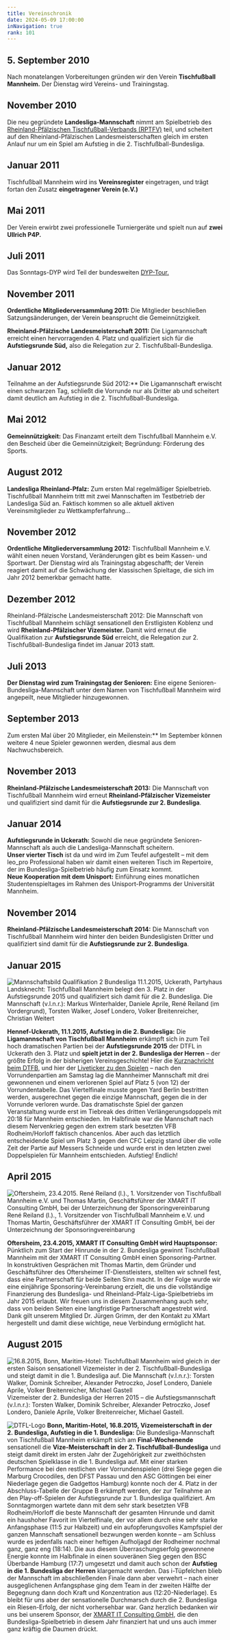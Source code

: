 ```yaml
---
title: Vereinschronik
date: 2024-05-09 17:00:00
inNavigation: true
rank: 101
---
```




## 5\. September 2010

Nach monatelangen Vorbereitungen gründen wir den Verein **Tischfußball Mannheim.** Der Dienstag wird Vereins- und Trainingstag.

## November 2010

Die neu gegründete **Landesliga-Mannschaft** nimmt am Spielbetrieb des [Rheinland-Pfälzischen Tischfußball-Verbands (RPTFV)](http://www.rptfv.de/) teil, und scheitert auf den Rheinland-Pfälzischen Landesmeisterschaften gleich im ersten Anlauf nur um ein Spiel am Aufstieg in die 2. Tischfußball-Bundesliga.

## Januar 2011

Tischfußball Mannheim wird ins **Vereinsregister** eingetragen, und trägt fortan den Zusatz **eingetragener Verein (e.V.)**

## Mai 2011

Der Verein erwirbt zwei professionelle Turniergeräte und spielt nun auf **zwei Ullrich P4P.**

## Juli 2011

Das Sonntags-DYP wird Teil der bundesweiten [DYP-Tour.](http://www.dyp-tour.de/)

## November 2011

**Ordentliche Mitgliederversammlung 2011:** Die Mitglieder beschließen Satzungsänderungen, der Verein beansprucht die Gemeinnützigkeit.

**Rheinland-Pfälzische Landesmeisterschaft 2011:** Die Ligamannschaft erreicht einen hervorragenden 4. Platz und qualifiziert sich für die **Aufstiegsrunde Süd,** also die Relegation zur 2. Tischfußball-Bundesliga.

## Januar 2012
Teilnahme an der Aufstiegsrunde Süd 2012:** Die Ligamannschaft erwischt einen schwarzen Tag, schließt die Vorrunde nur als Dritter ab und scheitert damit deutlich am Aufstieg in die 2. Tischfußball-Bundesliga.

## Mai 2012
**Gemeinnützigkeit:** Das Finanzamt erteilt dem Tischfußball Mannheim e.V. den Bescheid über die Gemeinnützigkeit; Begründung: Förderung des Sports.

## August 2012
**Landesliga Rheinland-Pfalz:** Zum ersten Mal regelmäßiger Spielbetrieb. Tischfußball Mannheim tritt mit zwei Mannschaften im Testbetrieb der Landesliga Süd an. Faktisch kommen so alle aktuell aktiven Vereinsmitglieder zu Wettkampferfahrung...

## November 2012
**Ordentliche Mitgliederversammlung 2012:** Tischfußball Mannheim e.V. wählt einen neuen Vorstand, Veränderungen gibt es beim Kassen- und Sportwart. Der Dienstag wird als Trainingstag abgeschafft; der Verein reagiert damit auf die Schwächung der klassischen Spieltage, die sich im Jahr 2012 bemerkbar gemacht hatte.

## Dezember 2012
Rheinland-Pfälzische Landesmeisterschaft 2012: Die Mannschaft von Tischfußball Mannheim schlägt sensationell den Erstligisten Koblenz und wird **Rheinland-Pfälzischer Vizemeister.** Damit wird erneut die Qualifikation zur **Aufstiegsrunde Süd** erreicht, die Relegation zur 2. Tischfußball-Bundesliga findet im Januar 2013 statt.

## Juli 2013
**Der Dienstag wird zum Trainingstag der Senioren:** Eine eigene Senioren-Bundesliga-Mannschaft unter dem Namen von Tischfußball Mannheim wird angepeilt, neue Mitglieder hinzugewonnen.

## September 2013
Zum ersten Mal über 20 Mitglieder, ein Meilenstein:** Im September können weitere 4 neue Spieler gewonnen werden, diesmal aus dem Nachwuchsbereich.

## November 2013
**Rheinland-Pfälzische Landesmeisterschaft 2013:** Die Mannschaft von Tischfußball Mannheim wird erneut **Rheinland-Pfälzischer Vizemeister** und qualifiziert sind damit für die **Aufstiegsrunde zur 2. Bundesliga**.

## Januar 2014
**Aufstiegsrunde in Uckerath:** Sowohl die neue gegründete Senioren-Mannschaft als auch die Landesliga-Mannschaft scheitern.  
**Unser vierter Tisch** ist da und wird im Zum Teufel aufgestellt – mit dem leo\_pro Professional haben wir damit einen weiteren Tisch im Repertoire, der im Bundesliga-Spielbetrieb häufig zum Einsatz kommt.  
**Neue Kooperation mit dem Unisport:** Einführung eines monatlichen Studentenspieltages im Rahmen des Unisport-Programms der Universität Mannheim.

## November 2014
**Rheinland-Pfälzische Landesmeisterschaft 2014:** Die Mannschaft von Tischfußball Mannheim wird hinter den beiden Bundesligisten Dritter und qualifiziert sind damit für die **Aufstiegsrunde zur 2. Bundesliga**.

## Januar 2015
![Mannschaftsbild Qualifikation 2 Bundesliga](images/TFBM_Aufstiegsmannschaft_2015-01-11_600px.jpg)
11.1.2015, Uckerath, Partyhaus Landsknecht: Tischfußball Mannheim belegt den 3. Platz in der Aufstiegsrunde 2015 und qualifiziert sich damit für die 2. Bundesliga. Die Mannschaft (v.l.n.r.): Markus Winterhalder, Daniele Aprile, René Reiland (im Vordergrund), Torsten Walker, Josef Londero, Volker Breitenreicher, Christian Weitert

**Hennef-Uckerath, 11.1.2015, Aufstieg in die 2. Bundesliga:** Die **Ligamannschaft von Tischfußball Mannheim** erkämpft sich in zum Teil hoch dramatischen Partien bei der **Aufstiegsrunde 2015** der DTFL in Uckerath den 3. Platz und **spielt jetzt in der 2. Bundesliga der Herren** – der größte Erfolg in der bisherigen Vereinsgeschichte! Hier die [Kurznachricht beim DTFB](http://www.dtfb.de/index.php/1497-ergebnis-der-aufstiegsrunden-2015), und hier der [Liveticker zu den Spielen](http://www.dtfb.de/index.php/aufstiegsrunde) – nach den Vorrundenpartien am Samstag lag die Mannheimer Mannschaft mit drei gewonnenen und einem verlorenen Spiel auf Platz 5 (von 12) der Vorrundentabelle. Das Viertelfinale musste gegen Yard Berlin bestritten werden, ausgerechnet gegen die einzige Mannschaft, gegen die in der Vorrunde verloren wurde. Das dramatischste Spiel der ganzen Veranstaltung wurde erst im Tiebreak des dritten Verlängerungsdoppels mit 20:18 für Mannheim entschieden. Im Halbfinale war die Mannschaft nach diesem Nervenkrieg gegen den extrem stark besetzten VFB Rodheim/Horloff faktisch chancenlos. Aber auch das letztlich entscheidende Spiel um Platz 3 gegen den CFC Leipzig stand über die volle Zeit der Partie auf Messers Schneide und wurde erst in den letzten zwei Doppelspielen für Mannheim entschieden. Aufstieg! Endlich!

## April 2015
![Oftersheim, 23.4.2015. René Reiland (l.)., 1. Vorsitzender von Tischfußball Mannheim e.V. und Thomas Martin, Geschäftsführer der XMART IT Consulting GmbH, bei der Unterzeichnung der Sponsoringvereinbarung](images/XMart_Sponsoringvereinbarung_2015-04-23.jpg)
René Reiland (l.)., 1. Vorsitzender von Tischfußball Mannheim e.V. und Thomas Martin, Geschäftsführer der XMART IT Consulting GmbH, bei der Unterzeichnung der Sponsoringvereinbarung

**Oftersheim, 23.4.2015, XMART IT Consulting GmbH wird Hauptsponsor:** Pünktlich zum Start der Hinrunde in der 2. Bundesliga gewinnt Tischfußball Mannheim mit der XMART IT Consulting GmbH einen Sponsoring-Partner. In konstruktiven Gesprächen mit Thomas Martin, dem Gründer und Geschäftsführer des Oftersheimer IT-Dienstleisters, stellten wir schnell fest, dass eine Partnerschaft für beide Seiten Sinn macht. In der Folge wurde wir eine einjährige Sponsoring-Vereinbarung erzielt, die uns die vollständige Finanzierung des Bundesliga- und Rheinland-Pfalz-Liga-Spielbetriebs im Jahr 2015 erlaubt. Wir freuen uns in diesem Zusammenhang auch sehr, dass von beiden Seiten eine langfristige Partnerschaft angestrebt wird. Dank gilt unserem Mitglied Dr. Jürgen Grimm, der den Kontakt zu XMart hergestellt und damit diese wichtige, neue Verbindung ermöglicht hat.

## August 2015
![16.8.2015, Bonn, Maritim-Hotel: Tischfußball Mannheim wird gleich in der ersten Saison sensationell Vizemeister in der 2. Tischfußball-Bundesliga und steigt damit in die 1. Bundesliga auf. Die Mannschaft (v.l.n.r.): Torsten Walker, Dominik Schreiber, Alexander Petroczko, Josef Londero, Daniele Aprile, Volker Breitenreicher, Michael Gastell](images/TFBM_Mannschaftsfoto_Aufstieg_erste_Bundesliga.jpg)
Vizemeister der 2. Bundesliga der Herren 2015 – die Aufstiegsmannschaft (v.l.n.r.): Torsten Walker, Dominik Schreiber, Alexander Petroczko, Josef Londero, Daniele Aprile, Volker Breitenreicher, Michael Gastell.

![DTFL-Logo](images/DTFL_Vektor_RGB.png)
**Bonn, Maritim-Hotel, 16.8.2015, Vizemeisterschaft in der 2. Bundesliga, Aufstieg in die 1. Bundesliga:** Die Bundesliga-Mannschaft von Tischfußball Mannheim erkämpft sich am **Final-Wochenende** sensationell die **Vize-Meisterschaft in der 2. Tischfußball-Bundesliga** und steigt damit direkt im ersten Jahr der Zugehörigkeit zur zweithöchsten deutschen Spielklasse in die 1. Bundesliga auf. Mit einer starken Performance bei den restlichen vier Vorrundenspielen (drei Siege gegen die Marburg Crocodiles, den DFST Passau und den ASC Göttingen bei einer Niederlage gegen die Gadgettos Hamburg) konnte noch der 4. Platz in der Abschluss-Tabelle der Gruppe B erkämpft werden, der zur Teilnahme an den Play-off-Spielen der Aufstiegsrunde zur 1. Bundesliga qualifiziert. Am Sonntagmorgen wartete dann mit dem sehr stark besetzten VFB Rodheim/Horloff die beste Mannschaft der gesamten Hinrunde und damit ein haushoher Favorit im Viertelfinale, der vor allem durch eine sehr starke Anfangsphase (11:5 zur Halbzeit) und ein aufopferungsvolles Kampfspiel der ganzen Mannschaft sensationell bezwungen werden konnte – am Schluss wurde es jedenfalls nach einer heftigen Aufholjagd der Rodheimer nochmal ganz, ganz eng (18:14). Die aus diesem Überraschungserfolg gewonnene Energie konnte im Halbfinale in einen souveränen Sieg gegen den BSC Überbande Hamburg (17:7) umgesetzt und damit auch schon der **Aufstieg in die 1. Bundesliga der Herren** klargemacht werden. Das i-Tüpfelchen blieb der Mannschaft im abschließenden Finale dann aber verwehrt – nach einer ausgeglichenen Anfangsphase ging dem Team in der zweiten Hälfte der Begegnung dann doch Kraft und Konzentration aus (12:20-Niederlage). Es bleibt für uns aber der sensationelle Durchmarsch durch die 2. Bundesliga   ein Riesen-Erfolg, der nicht vorhersehbar war. Ganz herzlich bedanken wir uns bei unserem Sponsor, der [XMART IT Consulting GmbH](http://www.xmart.de/), die den Bundesliga-Spielbetrieb in diesem Jahr finanziert hat und uns auch immer ganz kräftig die Daumen drückt.
